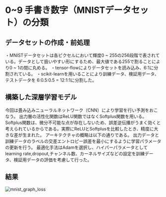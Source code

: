 # 0~9 手書き数字（MNISTデータセット）の分類

## データセットの作成・前処理
・MNISTデータセットは各ピクセルにおいて輝度0 ~ 255の256段階で表されている。データとして扱いやすい形にするため、最大値である255で割ることにより0 ~ 1の間に丸める。
・tensor-flowによりデータセットを読み込み、6:1に分割されている。
・scikit-learnを用いることにより訓練データ、検証用データ、テストデータを 6:0.5:0.5 = 12:1:1に分割した。

## 構築した深層学習モデル
今回は畳み込みニューラルネットワーク（CNN）により学習を行い予測をおこなう。 出力層の活性化関数はReLU関数ではなくSoftplus関数を用いる。
Softplus関数は、微分不可能な点が存在しないため、誤差逆伝播がうまく効くと考えられているからである。実際にReLUとSoftplusを比較したとき、精度に大きな差が生まれた。
アーキテクチャの概略は以下の通りである。 出力データと訓練データのラベルの交差エントロピー誤差を最小にするように学習パラメータの更新を行う。
最適化手法はAdamを選択し、ハイパーパラメータとしてlearning rate,dropout,チャンネル数、カーネルサイズなどの設定を訓練データ、検証用データの評価を考慮して行った。

## 結果
![mnist_graph_loss](https://user-images.githubusercontent.com/57475794/89707633-05503900-d9ab-11ea-959b-5515315f55a5.png)

## 

